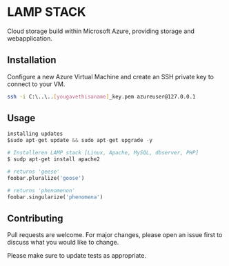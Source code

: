 # LAMP STACK
Cloud storage build within Microsoft Azure, providing storage and webapplication.

## Installation

Configure a new Azure Virtual Machine and create an SSH private key to connect to your VM.

```bash
ssh -i C:\..\..[yougavethisaname]_key.pem azureuser@127.0.0.1
```

## Usage

```python
installing updates
$sudo apt-get update && sudo apt-get upgrade -y

# Installeren LAMP stack [Linux, Apache, MySQL, dbserver, PHP]
$ sudp apt-get install apache2

# returns 'geese'
foobar.pluralize('goose')

# returns 'phenomenon'
foobar.singularize('phenomena')
```

## Contributing
Pull requests are welcome. For major changes, please open an issue first to discuss what you would like to change.

Please make sure to update tests as appropriate.
